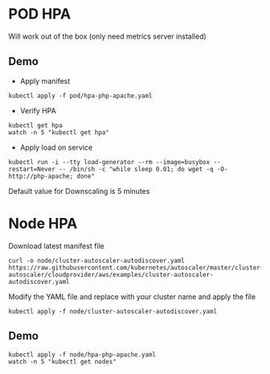 # POD HPA

Will work out of the box (only need metrics server installed)

## Demo
- Apply manifest

```
kubectl apply -f pod/hpa-php-apache.yaml
```

- Verify HPA

```
kubectl get hpa
watch -n 5 "kubectl get hpa"
```

- Apply load on service
```
kubectl run -i --tty load-generator --rm --image=busybox --restart=Never -- /bin/sh -c "while sleep 0.01; do wget -q -O- http://php-apache; done"
```


Default value for Downscaling is 5 minutes

# Node HPA

Download latest manifest file
```
curl -o node/cluster-autoscaler-autodiscover.yaml https://raw.githubusercontent.com/kubernetes/autoscaler/master/cluster-autoscaler/cloudprovider/aws/examples/cluster-autoscaler-autodiscover.yaml
```

Modify the YAML file and replace <YOUR CLUSTER NAME> with your cluster name and apply the file

```
kubectl apply -f node/cluster-autoscaler-autodiscover.yaml
```

## Demo

```
kubectl apply -f node/hpa-php-apache.yaml
watch -n 5 "kubectl get nodes"
```